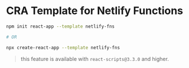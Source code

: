 # CRA Template for Netlify Functions

```bash
npm init react-app --template netlify-fns

# OR

npx create-react-app --template netlify-fns
```

>  this feature is available with `react-scripts@3.3.0` and higher.
